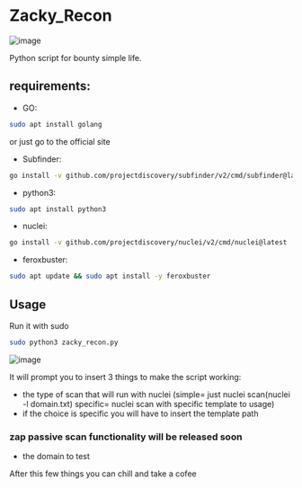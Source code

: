 # Zacky_Recon

![image](https://github.com/Gesus-del/Zacky_Recon/assets/79453866/456bf74e-c6ec-4cd3-aafb-bfcc955dd5e1)


Python script for bounty simple life.

## requirements:


* GO:
```bash
sudo apt install golang
```
or just go to the official site
* Subfinder:
```bash
go install -v github.com/projectdiscovery/subfinder/v2/cmd/subfinder@latest
```
* python3:
```bash
sudo apt install python3
```
* nuclei:
```bash
go install -v github.com/projectdiscovery/nuclei/v2/cmd/nuclei@latest
```
* feroxbuster:
```bash
sudo apt update && sudo apt install -y feroxbuster
```
## Usage

Run it with sudo

```bash
sudo python3 zacky_recon.py
```
![image](https://github.com/Gesus-del/Zacky_Recon/assets/79453866/baf009f7-e3f9-4836-a4dc-d15349c21a3d)

It will prompt you to insert 3 things to make the script working:
* the type of scan that will run with nuclei (simple= just nuclei scan(nuclei -l domain.txt) specific= nuclei scan with specific template to usage)
* if the choice is specific you will have to insert the template path

### zap passive scan functionality will be released soon
* the domain to test

After this few things you can chill and take a cofee

